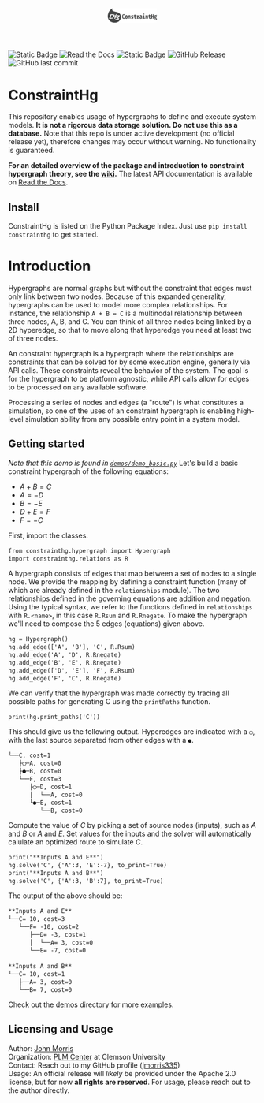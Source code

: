 <h1 align="center">
<img src="https://github.com/jmorris335/ConstraintHg/blob/14d9ea2db0e73d440dd4de1491ba0ffee0233d87/media/logo.svg?raw=true" width="100">
</h1><br>

![Static Badge](https://img.shields.io/badge/homepage-blue?link=https%3A%2F%2Fgithub.com%2Fjmorris335%2FConstraintHg%2Fwiki)
 ![Read the Docs](https://img.shields.io/readthedocs/constrainthg?link=https%3A%2F%2Fconstrainthg.readthedocs.io%2Fen%2Flatest%2Findex.html) ![Static Badge](https://img.shields.io/badge/tests-16/17-red) ![GitHub Release](https://img.shields.io/github/v/release/jmorris335/ConstraintHg?include_prereleases&display_name=tag) ![GitHub last commit](https://img.shields.io/github/last-commit/jmorris335/ConstraintHg)

# ConstraintHg
This repository enables usage of hypergraphs to define and execute system models. **It is not a rigorous data storage solution. Do not use this as a database.** Note that this repo is under active development (no official release yet), therefore changes may occur without warning. No functionality is guaranteed. 

**For an detailed overview of the package and introduction to constraint hypergraph theory, see the [wiki](https://github.com/jmorris335/ConstraintHg/wiki).** The latest API documentation is available on [Read the Docs](https://constrainthg.readthedocs.io/en/latest/).

## Install
ConstraintHg is listed on the Python Package Index. Just use `pip install constrainthg` to get started.

# Introduction
Hypergraphs are normal graphs but without the constraint that edges must only link between two nodes. Because of this expanded generality, hypergraphs can be used to model more complex relationships. For instance, the relationship `A + B = C` is a multinodal relationship between three nodes, A, B, and C. You can think of all three nodes being linked by a 2D hyperedge, so that to move along that hyperedge you need at least two of three nodes. 

An constraint hypergraph is a hypergraph where the relationships are constraints that can be solved for by some execution engine, generally via API calls. These constraints reveal the behavior of the system. The goal is for the hypergraph to be platform agnostic, while API calls allow for edges to be processed on any available software.

Processing a series of nodes and edges (a "route") is what constitutes a simulation, so one of the uses of an constraint hypergraph is enabling high-level simulation ability from any possible entry point in a system model.

## Getting started
*Note that this demo is found in [`demos/demo_basic.py`](https://github.com/jmorris335/ConstraintHg/blob/main/demos/demo_basic.py)*
Let's build a basic constraint hypergraph of the following equations:
- $A + B = C$
- $A = -D$
- $B = -E$
- $D + E = F$  
- $F = -C$

First, import the classes. 
```[python]
from constrainthg.hypergraph import Hypergraph
import constrainthg.relations as R
```

A hypergraph consists of edges that map between a set of nodes to a single node. We provide the mapping by defining a constraint function (many of which are already defined in the `relationships` module). The two relationships defined in the governing equations are addition and negation. Using the typical syntax, we refer to the functions defined in `relationships` with `R.<name>`, in this case `R.Rsum` and `R.Rnegate`. To make the hypergraph we'll need to compose the 5 edges (equations) given above. 
```[python]
hg = Hypergraph()
hg.add_edge(['A', 'B'], 'C', R.Rsum)
hg.add_edge('A', 'D', R.Rnegate)
hg.add_edge('B', 'E', R.Rnegate)
hg.add_edge(['D', 'E'], 'F', R.Rsum)
hg.add_edge('F', 'C', R.Rnegate)
```

We can verify that the hypergraph was made correctly by tracing all possible paths for generating C using the `printPaths` function.
```[python]
print(hg.print_paths('C'))
```

This should give us the following output. Hyperedges are indicated with a `◯`, with the last source separated from other edges with a `●`.
```
└──C, cost=1
   ├◯─A, cost=0
   ├●─B, cost=0
   └──F, cost=3
      ├◯─D, cost=1
      │  └──A, cost=0
      └●─E, cost=1
         └──B, cost=0
```

Compute the value of $C$ by picking a set of source nodes (inputs), such as $A$ and $B$ or $A$ and $E$. Set values for the inputs and the solver will automatically calulate an optimized route to simulate $C$. 
```[python]
print("**Inputs A and E**")
hg.solve('C', {'A':3, 'E':-7}, to_print=True)
print("**Inputs A and B**")
hg.solve('C', {'A':3, 'B':7}, to_print=True)
```

The output of the above should be:
```
**Inputs A and E**
└──C= 10, cost=3
   └──F= -10, cost=2
      ├──D= -3, cost=1
      │  └──A= 3, cost=0
      └──E= -7, cost=0

**Inputs A and B**
└──C= 10, cost=1
   ├──A= 3, cost=0
   └──B= 7, cost=0
```

Check out the  [demos](https://github.com/jmorris335/ConstraintHg/tree/main/demos) directory for more examples.

## Licensing and Usage
Author: [John Morris](https://www.people.clemson.edu/jhmrrs/)  
Organization: [PLM Center](https://github.com/Clemson-PLMC) at Clemson University  
Contact: Reach out to my GitHub profile ([jmorris335](https://github.com/jmorris335))  
Usage: An official release will *likely* be provided under the Apache 2.0 license, but for now **all rights are reserved**. For usage, please reach out to the author directly.
